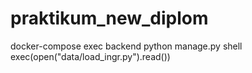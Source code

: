 # praktikum_new_diplom
docker-compose exec backend python manage.py shell
exec(open("data/load_ingr.py").read())
